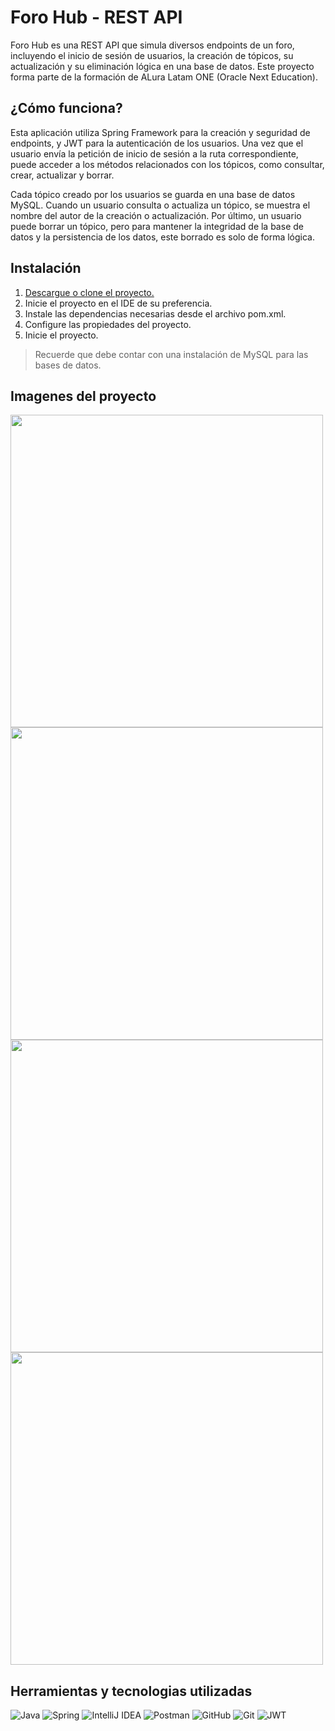 # Foro Hub - REST API
Foro Hub es una REST API que simula diversos endpoints de un foro, incluyendo el inicio de sesión de usuarios, la creación de tópicos, su actualización y su eliminación lógica en una base de datos. Este proyecto forma parte de la formación de ALura Latam ONE (Oracle Next Education).

## ¿Cómo funciona?
Esta aplicación utiliza Spring Framework para la creación y seguridad de endpoints, y JWT para la autenticación de los usuarios. Una vez que el usuario envía la petición de inicio de sesión a la ruta correspondiente, puede acceder a los métodos relacionados con los tópicos, como consultar, crear, actualizar y borrar.

Cada tópico creado por los usuarios se guarda en una base de datos MySQL. Cuando un usuario consulta o actualiza un tópico, se muestra el nombre del autor de la creación o actualización. Por último, un usuario puede borrar un tópico, pero para mantener la integridad de la base de datos y la persistencia de los datos, este borrado es solo de forma lógica.

## Instalación
1. [Descargue o clone el proyecto.](https://github.com/IsaacCuautle/Foro-Hub/releases/download/v1.0.0/Foro-Hub.zip)
2. Inicie el proyecto en el IDE de su preferencia.
3. Instale las dependencias necesarias desde el archivo pom.xml.
4. Configure las propiedades del proyecto.
5. Inicie el proyecto.

> Recuerde que debe contar con una instalación de MySQL para las bases de datos.

## Imagenes del proyecto

<img width="500rem" src="https://github.com/IsaacCuautle/Foro-Hub/assets/65583500/bf4ef284-face-41a0-8e24-799c2865e9f8">
<img width="500rem" src="https://github.com/IsaacCuautle/Foro-Hub/assets/65583500/b375a75a-c105-4b46-9d9a-25ec582bfdd5">
<img width="500rem" src="https://github.com/IsaacCuautle/Foro-Hub/assets/65583500/b4e97d11-dd26-4012-9731-afd488254d1d">
<img width="500rem" src="https://github.com/IsaacCuautle/Foro-Hub/assets/65583500/05ee96c7-e3df-4eab-b4bf-eaadb474ec52">



## Herramientas y tecnologias utilizadas
![Java](https://img.shields.io/badge/java-%23ED8B00.svg?style=for-the-badge&logo=openjdk&logoColor=white) ![Spring](https://img.shields.io/badge/spring-%236DB33F.svg?style=for-the-badge&logo=spring&logoColor=white) ![IntelliJ IDEA](https://img.shields.io/badge/IntelliJIDEA-000000.svg?style=for-the-badge&logo=intellij-idea&logoColor=white) ![Postman](https://img.shields.io/badge/Postman-FF6C37?style=for-the-badge&logo=postman&logoColor=white) ![GitHub](https://img.shields.io/badge/github-%23121011.svg?style=for-the-badge&logo=github&logoColor=white) ![Git](https://img.shields.io/badge/git-%23F05033.svg?style=for-the-badge&logo=git&logoColor=white) ![JWT](https://img.shields.io/badge/JWT-black?style=for-the-badge&logo=JSON%20web%20tokens)
